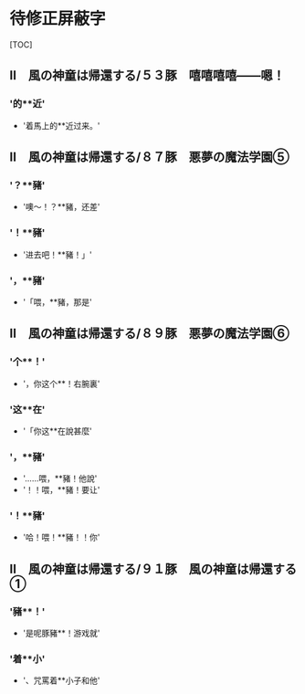 # 待修正屏蔽字

[TOC]

## Ⅱ　風の神童は帰還する/５３豚　嘻嘻嘻嘻——嗯！

### '的**近'

- '着馬上的**近过来。'


## Ⅱ　風の神童は帰還する/８７豚　悪夢の魔法学園⑤

### '？**豬'

- '噢～！？**豬，还差'

### '！**豬'

- '进去吧！**豬！」'

### '，**豬'

- '「喂，**豬，那是'


## Ⅱ　風の神童は帰還する/８９豚　悪夢の魔法学園⑥

### '个**！'

- '，你这个**！右腕裏'

### '这**在'

- '「你这**在說甚麼'

### '，**豬'

- '……喂，**豬！他說'
- '！！喂，**豬！要让'

### '！**豬'

- '哈！喂！**豬！！你'


## Ⅱ　風の神童は帰還する/９１豚　風の神童は帰還する①

### '豬**！'

- '是呢豚豬**！游戏就'

### '着**小'

- '、咒罵着**小子和他'
